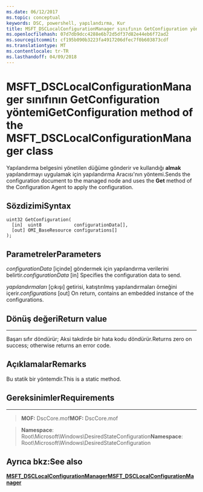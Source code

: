 ```yaml
---
ms.date: 06/12/2017
ms.topic: conceptual
keywords: DSC, powershell, yapılandırma, Kur
title: MSFT_DSCLocalConfigurationManager sınıfının GetConfiguration yöntemi
ms.openlocfilehash: 07d7db9dcc4288e6b72d5df37d82e44eb6f72ad2
ms.sourcegitcommit: cf195b090b3223fa4917206dfec7f0b603873cdf
ms.translationtype: MT
ms.contentlocale: tr-TR
ms.lasthandoff: 04/09/2018
---
```

# <a name="getconfiguration-method-of-the-msftdsclocalconfigurationmanager-class"></a><span data-ttu-id="18501-103">MSFT_DSCLocalConfigurationManager sınıfının GetConfiguration yöntemi</span><span class="sxs-lookup"><span data-stu-id="18501-103">GetConfiguration method of the MSFT_DSCLocalConfigurationManager class</span></span>

<span data-ttu-id="18501-104">Yapılandırma belgesini yönetilen düğüme gönderir ve kullandığı **almak** yapılandırmayı uygulamak için yapılandırma Aracısı'nın yöntemi.</span><span class="sxs-lookup"><span data-stu-id="18501-104">Sends the configuration document to the managed node and uses the **Get** method of the Configuration Agent to apply the configuration.</span></span>

<a name="syntax"></a><span data-ttu-id="18501-105">Sözdizimi</span><span class="sxs-lookup"><span data-stu-id="18501-105">Syntax</span></span>
------

```mof
uint32 GetConfiguration(
  [in]  uint8            configurationData[],
  [out] OMI_BaseResource configurations[]
);
```

<a name="parameters"></a><span data-ttu-id="18501-106">Parametreler</span><span class="sxs-lookup"><span data-stu-id="18501-106">Parameters</span></span>
----------

<span data-ttu-id="18501-107">*configurationData* \[içinde\] göndermek için yapılandırma verilerini belirtir.</span><span class="sxs-lookup"><span data-stu-id="18501-107">*configurationData* \[in\] Specifies the configuration data to send.</span></span>

<span data-ttu-id="18501-108">*yapılandırmaları* \[çıkışı\] getirisi, katıştırılmış yapılandırmaları örneğini içerir.</span><span class="sxs-lookup"><span data-stu-id="18501-108">*configurations* \[out\] On return, contains an embedded instance of the configurations.</span></span>

## <a name="return-value"></a><span data-ttu-id="18501-109">Dönüş değeri</span><span class="sxs-lookup"><span data-stu-id="18501-109">Return value</span></span>
------------

<span data-ttu-id="18501-110">Başarı sıfır döndürür; Aksi takdirde bir hata kodu döndürür.</span><span class="sxs-lookup"><span data-stu-id="18501-110">Returns zero on success; otherwise returns an error code.</span></span>

## <a name="remarks"></a><span data-ttu-id="18501-111">Açıklamalar</span><span class="sxs-lookup"><span data-stu-id="18501-111">Remarks</span></span>

<span data-ttu-id="18501-112">Bu statik bir yöntemdir.</span><span class="sxs-lookup"><span data-stu-id="18501-112">This is a static method.</span></span>

## <a name="requirements"></a><span data-ttu-id="18501-113">Gereksinimler</span><span class="sxs-lookup"><span data-stu-id="18501-113">Requirements</span></span>
------------
><span data-ttu-id="18501-114">**MOF:** DscCore.mof</span><span class="sxs-lookup"><span data-stu-id="18501-114">**MOF:** DscCore.mof</span></span>

><span data-ttu-id="18501-115">**Namespace**: Root\Microsoft\Windows\DesiredStateConfiguration</span><span class="sxs-lookup"><span data-stu-id="18501-115">**Namespace**: Root\Microsoft\Windows\DesiredStateConfiguration</span></span>


## <a name="see-also"></a><span data-ttu-id="18501-116">Ayrıca bkz:</span><span class="sxs-lookup"><span data-stu-id="18501-116">See also</span></span>


[<span data-ttu-id="18501-117">**MSFT_DSCLocalConfigurationManager**</span><span class="sxs-lookup"><span data-stu-id="18501-117">**MSFT_DSCLocalConfigurationManager**</span></span>](msft-dsclocalconfigurationmanager.md)